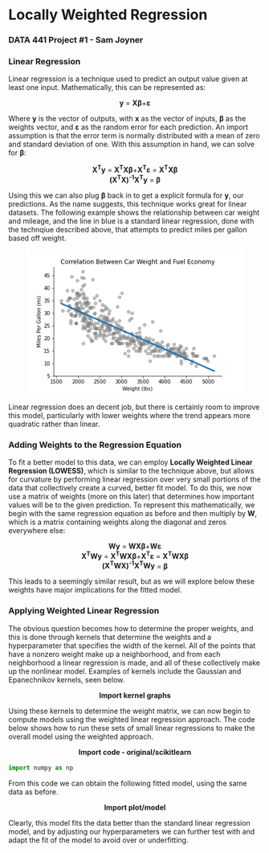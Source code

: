 # Locally Weighted Regression
### DATA 441 Project #1 - Sam Joyner

### Linear Regression

Linear regression is a technique used to predict an output value given at least one input. Mathematically, this can be represented as:

<p align="center">
  <b>y</b> = <b>X&beta;</b>+<b>&epsilon;</b>
</p>

Where <b>y</b> is the vector of outputs, with <b>x</b> as the vector of inputs, <b>&beta;</b> as the weights vector, and <b>&epsilon;</b> as the random error for each prediction. An import assumption is that the error term is normally distributed with a mean of zero and standard deviation of one. With this assumption in hand, we can solve for <b>&beta;</b>: 

<p align="center">
  <b>X<sup>T</sup>y</b> = <b>X<sup>T</sup>X&beta;</b>+<b>X<sup>T</sup>&epsilon;</b> = <b>X<sup>T</sup>X&beta;</b>
  <br>
  <b>(X<sup>T</sup>X)<sup>-1</sup>X<sup>T</sup>y</b> = <b>&beta;</b>
</p>

Using this we can also plug <b>&beta;</b> back in to get a explicit formula for <b>y</b>, our predictions. As the name suggests, this technique works great for linear datasets. The following example shows the relationship between car weight and mileage, and the line in blue is a standard linear regression, done with the technqiue described above, that attempts to predict miles per gallon based off weight.

<p align="center">
<img src='WGT_MPG_Linear_Regression-2.png'>
</p>

Linear regression does an decent job, but there is certainly room to improve this model, particularly with lower weights where the trend appears more quadratic rather than linear.

### Adding Weights to the Regression Equation

To fit a better model to this data, we can employ <b>Locally Weighted Linear Regression (LOWESS)</b>, which is similar to the technique above, but allows for curvature by performing linear regression over very small portions of the data that collectively create a curved, better fit model. To do this, we now use a matrix of weights (more on this later) that determines how important values will be to the given prediction. To represent this mathematically, we begin with the same regression equation as before and then multiply by <b>W</b>, which is a matrix containing weights along the diagonal and zeros everywhere else: 

<p align="center">
  <b>Wy</b> = <b>WX&beta;</b>+<b>W&epsilon;</b>
  <br>
  <b>X<sup>T</sup>Wy</b> = <b>X<sup>T</sup>WX&beta;</b>+<b>X<sup>T</sup>&epsilon;</b> = <b>X<sup>T</sup>WX&beta;</b>
  <br>
  <b>(X<sup>T</sup>WX)<sup>-1</sup>X<sup>T</sup>Wy</b> = <b>&beta;</b>
</p>

This leads to a seemingly similar result, but as we will explore below these weights have major implications for the fitted model.

### Applying Weighted Linear Regression

The obvious question becomes how to determine the proper weights, and this is done through kernels that determine the weights and a hyperparameter that specifies the width of the kernel. All of the points that have a nonzero weight make up a neighborhood, and from each neighborhood a linear regression is made, and all of these collectively make up the nonlinear model. Examples of kernels include the Gaussian and Epanechnikov kernels, seen below.

<p align='center'>
  <b>Import kernel graphs </b>
</p>

Using these kernels to determine the weight matrix, we can now begin to compute models using the weighted linear regression approach. The code below shows how to run these sets of small linear regressions to make the overall model using the weighted approach.

<p align='center'>
  <b>Import code - original/scikitlearn </b>
</p>

```Python
import numpy as np
```

From this code we can obtain the following fitted model, using the same data as before.

<p align='center'>
  <b>Import plot/model </b>
</p>

Clearly, this model fits the data better than the standard linear regression model, and by adjusting our hyperparameters we can further test with and adapt the fit of the model to avoid over or underfitting. 
